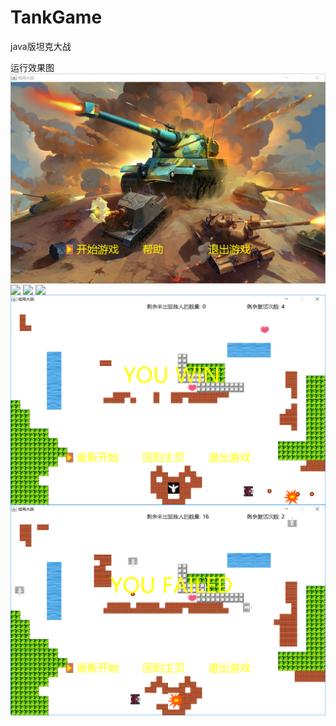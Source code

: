 # TankGame
java版坦克大战

运行效果图
<img src="https://github.com/Next-2-You/ImageRepository/blob/master/TankGame/Snipaste_2019-05-08_11-11-06.png" align=center />
<img src="https://github.com/Next-2-You/ImageRepository/tree/master/TankGame/Snipaste_2019-05-08_11-11-40.png" align=center />
<img src="https://github.com/Next-2-You/ImageRepository/tree/master/TankGame/Snipaste_2019-05-08_11-12-18.png" align=center />
<img src="https://github.com/Next-2-You/ImageRepository/tree/master/TankGame/Snipaste_2019-05-08_11-12-54.png" align=center />
<img src="https://github.com/Next-2-You/ImageRepository/blob/master/TankGame/Snipaste_2019-05-08_11-14-40.png" align=center />
<img src="https://github.com/Next-2-You/ImageRepository/blob/master/TankGame/Snipaste_2019-05-08_11-15-06.png" align=center />
